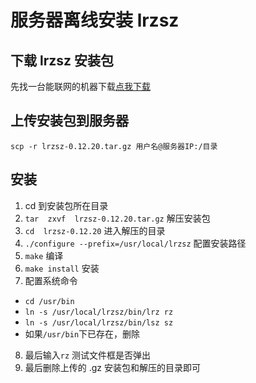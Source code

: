 # 服务器离线安装 lrzsz

## 下载 lrzsz 安装包

先找一台能联网的机器下载[点我下载](https://ohse.de/uwe/releases/lrzsz-0.12.20.tar.gz)

## 上传安装包到服务器

`scp -r lrzsz-0.12.20.tar.gz 用户名@服务器IP:/目录`

## 安装

1. cd 到安装包所在目录
2. `tar  zxvf  lrzsz-0.12.20.tar.gz` 解压安装包
3. `cd  lrzsz-0.12.20` 进入解压的目录
4. `./configure --prefix=/usr/local/lrzsz` 配置安装路径
5. `make` 编译
6. `make install` 安装
7. 配置系统命令

- `cd /usr/bin`
- `ln -s /usr/local/lrzsz/bin/lrz rz`
- `ln -s /usr/local/lrzsz/bin/lsz sz`
- 如果`/usr/bin`下已存在，删除

8. 最后输入`rz` 测试文件框是否弹出
9. 最后删除上传的 .gz 安装包和解压的目录即可
